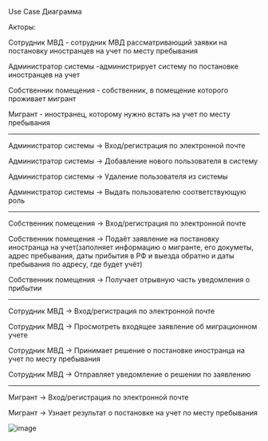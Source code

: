Use Case Диаграмма

Акторы:

Сотрудник МВД - сотрудник МВД рассматривающий заявки на постановку иностранцев на учет по месту пребывания

Администратор системы -администрирует систему по постановке иностранцев на учет

Собственник помещения - собственник, в помещение которого проживает мигрант

Мигрант - иностранец, которому нужно встать на учет по месту пребывания

-----------------------------------------------------------------------------------------------------------------
Администратор системы -> Вход/регистрация по электронной почте

Администратор системы -> Добавление нового пользователя в систему

Администратор системы -> Удаление пользователя из системы

Администратор системы -> Выдать пользователю соответствующую роль

-----------------------------------------------------------------------------------------------------------------
Собственник помещения -> Вход/регистрация по электронной почте

Собственник помещения -> Подаёт заявление на постановку иностранца на учет(заполняет информацию о мигранте, его докуметы, адрес пребывания, даты прибытия в РФ и выезда обратно и даты пребывания по адресу, где будет учёт)

Собственник помещения -> Получает отрывную часть уведомления о прибытии

-----------------------------------------------------------------------------------------------------------------
Сотрудник МВД -> Вход/регистрация по электронной почте

Сотрудник МВД -> Просмотреть входящее заявление об миграционном учете

Сотрудник МВД -> Принимает решение о постановке иностранца на учет по месту пребывания

Сотрудник МВД -> Отправляет уведомление о решении по заявлению

-----------------------------------------------------------------------------------------------------------------
Мигрант -> Вход/регистрация по электронной почте

Мигрант -> Узнает результат о постановке на учет по месту пребывания


![image](https://github.com/user-attachments/assets/ffba15ae-a7a4-4723-900e-363f6961b26d)

